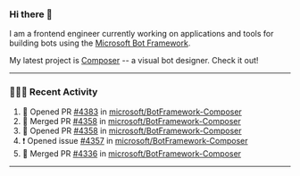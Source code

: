 ### Hi there 👋

I am a frontend engineer currently working on applications and tools for building bots using the [Microsoft Bot Framework](https://dev.botframework.com/).

My latest project is [Composer](https://github.com/microsoft/BotFramework-Composer) -- a visual bot designer. Check it out!

---

### 👨🏻‍💻 Recent Activity

<!--START_SECTION:activity-->
1. 💪 Opened PR [#4383](https://github.com/microsoft/BotFramework-Composer/pull/4383) in [microsoft/BotFramework-Composer](https://github.com/microsoft/BotFramework-Composer)
2. 🎉 Merged PR [#4358](https://github.com/microsoft/BotFramework-Composer/pull/4358) in [microsoft/BotFramework-Composer](https://github.com/microsoft/BotFramework-Composer)
3. 💪 Opened PR [#4358](https://github.com/microsoft/BotFramework-Composer/pull/4358) in [microsoft/BotFramework-Composer](https://github.com/microsoft/BotFramework-Composer)
4. ❗️ Opened issue [#4357](https://github.com/microsoft/BotFramework-Composer/issues/4357) in [microsoft/BotFramework-Composer](https://github.com/microsoft/BotFramework-Composer)
5. 🎉 Merged PR [#4336](https://github.com/microsoft/BotFramework-Composer/pull/4336) in [microsoft/BotFramework-Composer](https://github.com/microsoft/BotFramework-Composer)
<!--END_SECTION:activity-->

---

<!--
**a-b-r-o-w-n/a-b-r-o-w-n** is a ✨ _special_ ✨ repository because its `README.md` (this file) appears on your GitHub profile.

Here are some ideas to get you started:

- 🔭 I’m currently working on ...
- 🌱 I’m currently learning ...
- 👯 I’m looking to collaborate on ...
- 🤔 I’m looking for help with ...
- 💬 Ask me about ...
- 📫 How to reach me: ...
- 😄 Pronouns: ...
- ⚡ Fun fact: ...
-->
